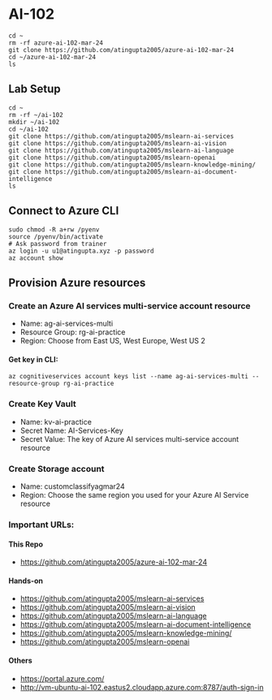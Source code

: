 # AI-102

```
cd ~
rm -rf azure-ai-102-mar-24
git clone https://github.com/atingupta2005/azure-ai-102-mar-24
cd ~/azure-ai-102-mar-24
ls
```

## Lab Setup
```
cd ~
rm -rf ~/ai-102
mkdir ~/ai-102
cd ~/ai-102
git clone https://github.com/atingupta2005/mslearn-ai-services
git clone https://github.com/atingupta2005/mslearn-ai-vision
git clone https://github.com/atingupta2005/mslearn-ai-language
git clone https://github.com/atingupta2005/mslearn-openai
git clone https://github.com/atingupta2005/mslearn-knowledge-mining/
git clone https://github.com/atingupta2005/mslearn-ai-document-intelligence
ls
```


## Connect to Azure CLI
```
sudo chmod -R a+rw /pyenv
source /pyenv/bin/activate
# Ask password from trainer
az login -u u1@atingupta.xyz -p password
az account show
```


## Provision Azure resources
### Create an Azure AI services multi-service account resource
- Name: ag-ai-services-multi
- Resource Group: rg-ai-practice
- Region: Choose from East US, West Europe, West US 2

#### Get key in CLI:
```
az cognitiveservices account keys list --name ag-ai-services-multi --resource-group rg-ai-practice
```

### Create Key Vault
- Name: kv-ai-practice
- Secret Name: AI-Services-Key
- Secret Value: The key of Azure AI services multi-service account resource

### Create Storage account
- Name: customclassifyagmar24
- Region: Choose the same region you used for your Azure AI Service resource


### Important URLs:
#### This Repo
- https://github.com/atingupta2005/azure-ai-102-mar-24

#### Hands-on
- https://github.com/atingupta2005/mslearn-ai-services
- https://github.com/atingupta2005/mslearn-ai-vision
- https://github.com/atingupta2005/mslearn-ai-language
- https://github.com/atingupta2005/mslearn-ai-document-intelligence
- https://github.com/atingupta2005/mslearn-knowledge-mining/
- https://github.com/atingupta2005/mslearn-openai

#### Others
- https://portal.azure.com/
- http://vm-ubuntu-ai-102.eastus2.cloudapp.azure.com:8787/auth-sign-in
